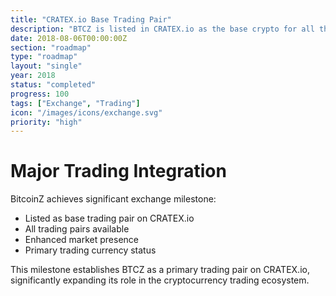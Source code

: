 ```yaml
---
title: "CRATEX.io Base Trading Pair"
description: "BTCZ is listed in CRATEX.io as the base crypto for all the available pairs"
date: 2018-08-06T00:00:00Z
section: "roadmap"
type: "roadmap"
layout: "single"
year: 2018
status: "completed"
progress: 100
tags: ["Exchange", "Trading"]
icon: "/images/icons/exchange.svg"
priority: "high"
---
```


# Major Trading Integration

BitcoinZ achieves significant exchange milestone:
- Listed as base trading pair on CRATEX.io
- All trading pairs available
- Enhanced market presence
- Primary trading currency status

This milestone establishes BTCZ as a primary trading pair on CRATEX.io, significantly expanding its role in the cryptocurrency trading ecosystem.
